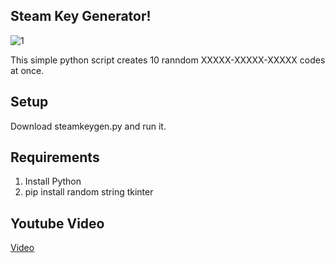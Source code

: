 ## Steam Key Generator!
![1](https://th.bing.com/th/id/R.c1a53328a4aa0ec2c29db54dc8808b31?rik=poS4MzWzsfZCFA&riu=http%3a%2f%2f2.bp.blogspot.com%2f-fUl5DYoc_ME%2fU7Ood_XgA3I%2fAAAAAAAAA-M%2fEnmCa-rzqhI%2fs1600%2fsteam%2bkey%2bgenerator.PNG&ehk=qJBhT1GJ%2bNepbljlQjnNmQ21gSiV6A7amqUTa7s29D0%3d&risl=&pid=ImgRaw&r=0)

This simple python script creates 10 ranndom XXXXX-XXXXX-XXXXX codes at once.

## Setup
Download steamkeygen.py and run it.

## Requirements
1. Install Python
2. pip install random string tkinter

## Youtube Video
[Video](https://youtube.com/shorts/5rz5FHzaj0A)
